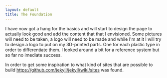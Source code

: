 ```yaml
---
layout: default
title: The Foundation
---
```


I have now got a hang for the basics and will start to design the page to actually look good
and add the content that that I envisioned. Some pictures will need to be taken, a logo will
need to be made and while I'm at it I will try to design a logo to put on my 3D-printed parts.
One for each plastic type in order to differentiate them. I looked around a bit for a reference
system but so far no imediate success.

In order to get some inspiration to what kind of sites that are possible to build https://github.com/jekyll/jekyll/wiki/sites
was found.
